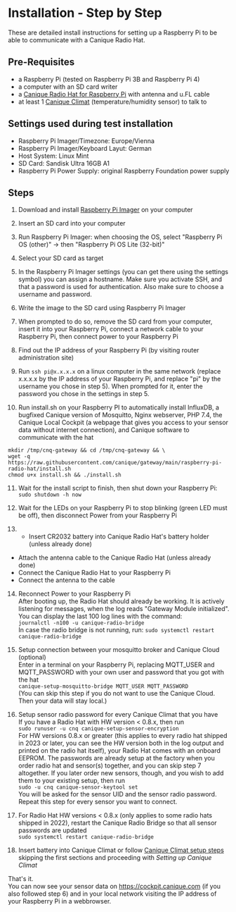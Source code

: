 # Installation - Step by Step

These are detailed install instructions for setting up a Raspberry Pi to be able to communicate with a Canique Radio Hat.


## Pre-Requisites
- a Raspberry Pi (tested on Raspberry Pi 3B and Raspberry Pi 4)
- a computer with an SD card writer
- a [Canique Radio Hat for Raspberry Pi](https://www.canique.com/radio-hat) with antenna and u.FL cable
- at least 1 [Canique Climat](https://www.canique.com/climat) (temperature/humidity sensor) to talk to  


## Settings used during test installation
- Raspberry Pi Imager/Timezone: Europe/Vienna
- Raspberry Pi Imager/Keyboard Layut: German
- Host System: Linux Mint
- SD Card: Sandisk Ultra 16GB A1
- Raspberry Pi Power Supply: original Raspberry Foundation power supply

## Steps
1) Download and install [Raspberry Pi Imager](https://www.raspberrypi.com/software/) on your computer

2) Insert an SD card into your computer

3) Run Raspberry Pi Imager: when choosing the OS, select "Raspberry Pi OS (other)" -> then "Raspberry Pi OS Lite (32-bit)"

4) Select your SD card as target

5) In the Raspberry Pi Imager settings (you can get there using the settings symbol) you can assign a hostname. Make sure you activate SSH, and that a password is used for authentication. Also make sure to choose a username and password.

6) Write the image to the SD card using Raspberry Pi Imager

7) When prompted to do so, remove the SD card from your computer, insert it into your Raspberry Pi, connect a network cable to your Raspberry Pi, then connect power to your Raspberry Pi

8) Find out the IP address of your Raspberry Pi (by visiting router administration site)

9) Run `ssh pi@x.x.x.x` on a linux computer in the same network (replace x.x.x.x by the IP address of your Raspberry Pi, and replace "pi" by the username you chose in step 5). When prompted for it, enter the password you chose in the settings in step 5.

10) Run install.sh on your Raspberry PI to automatically install InfluxDB, a bugfixed Canique version of Mosquitto, Nginx webserver, PHP 7.4, the Canique Local Cockpit (a webpage that gives you access to your sensor data without internet connection), and Canique software to communicate with the hat  
```
mkdir /tmp/cnq-gateway && cd /tmp/cnq-gateway && \
wget -q https://raw.githubusercontent.com/canique/gateway/main/raspberry-pi-radio-hat/install.sh
chmod u+x install.sh && ./install.sh
```  

11) Wait for the install script to finish, then shut down your Raspberry Pi:  
`sudo shutdown -h now`  

12) Wait for the LEDs on your Raspberry Pi to stop blinking (green LED must be off), then disconnect Power from your Raspberry Pi  

13) - Insert CR2032 battery into Canique Radio Hat's battery holder (unless already done)
   - Attach the antenna cable to the Canique Radio Hat (unless already done)
   - Connect the Canique Radio Hat to your Raspberry Pi
   - Connect the antenna to the cable

14) Reconnect Power to your Raspberry Pi  
   After booting up, the Radio Hat should already be working. It is actively listening for messages, when the log reads "Gateway Module initialized". You can display the last 100 log lines with the command:  
   `journalctl -n100 -u canique-radio-bridge`  
   In case the radio bridge is not running, run:
   `sudo systemctl restart canique-radio-bridge`  

6) Setup connection between your mosquitto broker and Canique Cloud (optional)  
Enter in a terminal on your Raspberry Pi, replacing MQTT_USER and MQTT_PASSWORD with your own user and password that you got with the hat  
`canique-setup-mosquitto-bridge MQTT_USER MQTT_PASSWORD`  
(You can skip this step if you do not want to use the Canique Cloud. Then your data will stay local.)

7) Setup sensor radio password for every Canique Climat that you have  
If you have a Radio Hat with HW version < 0.8.x, then run  
`sudo runuser -u cnq canique-setup-sensor-encryption`  
For HW versions 0.8.x or greater (this applies to every radio hat shipped in 2023 or later, you can see the HW version both in the log output and printed on the radio hat itself), your Radio Hat comes with an onboard EEPROM. The passwords are already setup at the factory when you order radio hat and sensor(s) together, and you can skip step 7 altogether. If you later order new sensors, though, and you wish to add them to your existing setup, then run   
`sudo -u cnq canique-sensor-keytool set`  
You will be asked for the sensor UID and the sensor radio password. Repeat this step for every sensor you want to connect.

8) For Radio Hat HW versions < 0.8.x (only applies to some radio hats shipped in 2022), restart the Canique Radio Bridge so that all sensor passwords are updated  
`sudo systemctl restart canique-radio-bridge`  

9) Insert battery into Canique Climat or follow [Canique Climat setup steps](https://www.canique.com/climat-first-steps) skipping the first sections and proceeding with *Setting up Canique Climat*   


That's it.  
You can now see your sensor data on https://cockpit.canique.com (if you also followed step 6) and in your local network visiting the IP address of your Raspberry Pi in a webbrowser.
